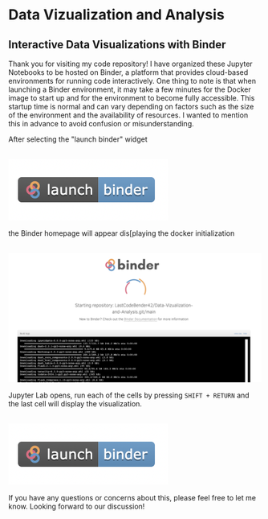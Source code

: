 # Data Vizualization and Analysis

## Interactive Data Visualizations with Binder

Thank you for visiting my code repository! I have organized these Jupyter Notebooks to be hosted on Binder, a platform that provides cloud-based environments for running code interactively. One thing to note is that when launching a Binder environment, it may take a few minutes for the Docker image to start up and for the environment to become fully accessible. This startup time is normal and can vary depending on factors such as the size of the environment and the availability of resources. I wanted to mention this in advance to avoid confusion or misunderstanding.

After selecting the "launch binder" widget 

<br>
<img src="./img/launch_binder.png" alt="Binder">
<br>

the Binder homepage will appear dis[playing the docker initialization

<br>
<img src="./img/binder_homepage.png" alt="Binder">
<br>


Jupyter Lab opens, run each of the cells by pressing `SHIFT + RETURN` and the last cell will display the visualization.

<br>
<img src="./img/launch_binder.png" alt="Binder">
<br>



If you have any questions or concerns about this, please feel free to let me know. Looking forward to our discussion!
